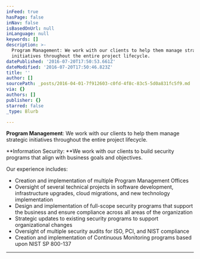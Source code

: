 ```yaml
---
inFeed: true
hasPage: false
inNav: false
isBasedOnUrl: null
inLanguage: null
keywords: []
description: >-
  Program Management: We work with our clients to help them manage strategic
  initiatives throughout the entire project lifecycle. 
datePublished: '2016-07-20T17:50:53.661Z'
dateModified: '2016-07-20T17:50:46.823Z'
title: ''
author: []
sourcePath: _posts/2016-04-01-7f912603-c0fd-4f8c-83c5-5d0a831fc5f9.md
via: {}
authors: []
publisher: {}
starred: false
_type: Blurb

---
```

**Program Management**: We work with our clients to help them manage strategic initiatives throughout the entire project lifecycle. 

**Information Security: **We work with our clients to build security programs that align with business goals and objectives.

Our experience includes:

* Creation and implementation of multiple Program Management Offices
* Oversight of several technical projects in software development, infrastructure upgrades, cloud migrations, and new technology implementation
* Design and implementation of full-scope security programs that support the business and ensure compliance across all areas of the organization
* Strategic updates to existing security programs to support organizational changes
* Oversight of multiple security audits for ISO, PCI, and NIST compliance
* Creation and implementation of Continuous Monitoring programs based upon NIST SP 800-137

****